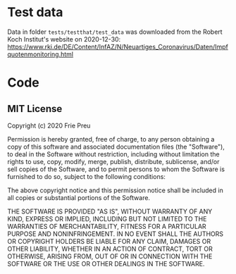# Test data 
Data in folder `tests/testthat/test_data` was downloaded from the Robert Koch Institut's website on 2020-12-30: https://www.rki.de/DE/Content/InfAZ/N/Neuartiges_Coronavirus/Daten/Impfquotenmonitoring.html 

# Code
## MIT License

Copyright (c) 2020 Frie Preu

Permission is hereby granted, free of charge, to any person obtaining a copy
of this software and associated documentation files (the "Software"), to deal
in the Software without restriction, including without limitation the rights
to use, copy, modify, merge, publish, distribute, sublicense, and/or sell
copies of the Software, and to permit persons to whom the Software is
furnished to do so, subject to the following conditions:

The above copyright notice and this permission notice shall be included in all
copies or substantial portions of the Software.

THE SOFTWARE IS PROVIDED "AS IS", WITHOUT WARRANTY OF ANY KIND, EXPRESS OR
IMPLIED, INCLUDING BUT NOT LIMITED TO THE WARRANTIES OF MERCHANTABILITY,
FITNESS FOR A PARTICULAR PURPOSE AND NONINFRINGEMENT. IN NO EVENT SHALL THE
AUTHORS OR COPYRIGHT HOLDERS BE LIABLE FOR ANY CLAIM, DAMAGES OR OTHER
LIABILITY, WHETHER IN AN ACTION OF CONTRACT, TORT OR OTHERWISE, ARISING FROM,
OUT OF OR IN CONNECTION WITH THE SOFTWARE OR THE USE OR OTHER DEALINGS IN THE
SOFTWARE.
